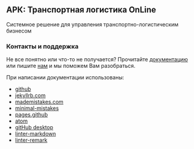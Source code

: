 ## АРК: Транспортная логистика OnLine

Системное решение для управления транспортно-логистическим бизнесом

### Контакты и поддержка

Не все понятно или что-то не получается?
Прочитайте [документацию](https://arctl.github.io/arctl-docs/)
или пишите [нам](https://arctl.ru/contact-us/) и мы поможем Вам разобраться.

При написании документации использованы:
- [github](https://github.com/)
- [jekyllrb.com](https://jekyllrb.com/)
- [mademistakes.com](https://mademistakes.com/)
- [minimal-mistakes](https://github.com/mmistakes/minimal-mistakes)
- [pages.github](https://pages.github.com/)
- [atom](https://github.com/atom/atom)
- [gitHub desktop](https://desktop.github.com/)
- [linter-markdown](https://atom.io/packages/linter-markdown)
- [linter-remark](https://atom.io/packages/linter-remark)
